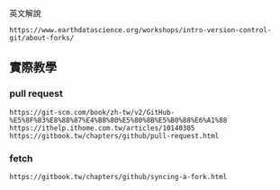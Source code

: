 英文解說
```
https://www.earthdatascience.org/workshops/intro-version-control-git/about-forks/
```
## 實際教學
### pull request
```
https://git-scm.com/book/zh-tw/v2/GitHub-%E5%8F%83%E8%88%87%E4%B8%80%E5%80%8B%E5%B0%88%E6%A1%88
https://ithelp.ithome.com.tw/articles/10140305
https://gitbook.tw/chapters/github/pull-request.html
```
### fetch
```
https://gitbook.tw/chapters/github/syncing-a-fork.html
```
